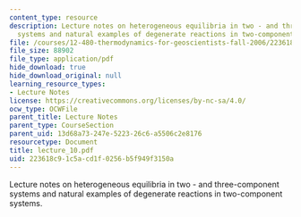 ```yaml
---
content_type: resource
description: Lecture notes on heterogeneous equilibria in two - and three-component
  systems and natural examples of degenerate reactions in two-component systems.
file: /courses/12-480-thermodynamics-for-geoscientists-fall-2006/223618c91c5acd1f0256b5f949f3150a_lecture_10.pdf
file_size: 88902
file_type: application/pdf
hide_download: true
hide_download_original: null
learning_resource_types:
- Lecture Notes
license: https://creativecommons.org/licenses/by-nc-sa/4.0/
ocw_type: OCWFile
parent_title: Lecture Notes
parent_type: CourseSection
parent_uid: 13d68a73-247e-5223-26c6-a5506c2e8176
resourcetype: Document
title: lecture_10.pdf
uid: 223618c9-1c5a-cd1f-0256-b5f949f3150a
---
```

Lecture notes on heterogeneous equilibria in two - and three-component systems and natural examples of degenerate reactions in two-component systems.